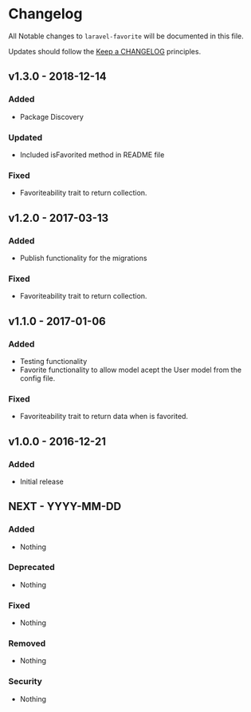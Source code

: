 # Changelog

All Notable changes to `laravel-favorite` will be documented in this file.

Updates should follow the [Keep a CHANGELOG](http://keepachangelog.com/) principles.

## v1.3.0 - 2018-12-14

### Added
- Package Discovery

### Updated
- Included isFavorited method in README file

### Fixed
- Favoriteability trait to return collection.

## v1.2.0 - 2017-03-13

### Added
- Publish functionality for the migrations

### Fixed
- Favoriteability trait to return collection.



## v1.1.0 - 2017-01-06

### Added
- Testing functionality
- Favorite functionality to allow model acept the User model from the config file.

### Fixed
- Favoriteability trait to return data when is favorited.



## v1.0.0 - 2016-12-21

### Added
- Initial release



## NEXT - YYYY-MM-DD

### Added
- Nothing

### Deprecated
- Nothing

### Fixed
- Nothing

### Removed
- Nothing

### Security
- Nothing
